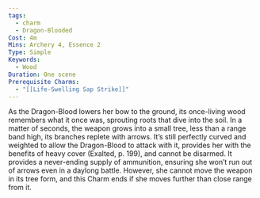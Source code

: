 ```yaml
---
tags:
  - charm
  - Dragon-Blooded
Cost: 4m
Mins: Archery 4, Essence 2
Type: Simple
Keywords:
  - Wood
Duration: One scene
Prerequisite Charms:
  - "[[Life-Swelling Sap Strike]]"
---
```

As the Dragon-Blood lowers her bow to the ground, its once-living wood remembers what it once was, sprouting roots that dive into the soil. In a matter of seconds, the weapon grows into a small tree, less than a range band high, its branches replete with arrows. It’s still perfectly curved and weighted to allow the Dragon-Blood to attack with it, provides her with the benefits of heavy cover (Exalted, p. 199), and cannot be disarmed. It provides a never-ending supply of ammunition, ensuring she won’t run out of arrows even in a daylong battle. However, she cannot move the weapon in its tree form, and this Charm ends if she moves further than close range from it.